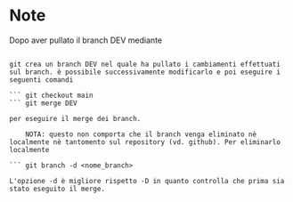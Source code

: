 # Note
Dopo aver pullato il branch DEV mediante
``` git pull origin DEV

git crea un branch DEV nel quale ha pullato i cambiamenti effettuati sul branch. è possibile successivamente modificarlo e poi eseguire i seguenti comandi

``` git checkout main
``` git merge DEV

per eseguire il merge dei branch.

    NOTA: questo non comporta che il branch venga eliminato nè localmente nè tantomento sul repository (vd. github). Per eliminarlo localmente

``` git branch -d <nome_branch>

L'opzione -d è migliore rispetto -D in quanto controlla che prima sia stato eseguito il merge. 



